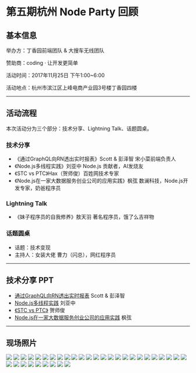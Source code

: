 # 第五期杭州 Node Party 回顾

## 基本信息

举办方：丁香园前端团队 & 大搜车无线团队 

赞助商：coding · 让开发更简单

活动时间：2017年11月25日 下午1:00~6:00

活动地点：杭州市滨江区上峰电商产业园3号楼丁香园四楼

---

## 活动流程

本次活动分为三个部分：技术分享、Lightning Talk、话题圆桌。

### 技术分享

- 《通过GraphQL向RN透出实时报表》Scott & 彭泽智 宋小菜前端负责人
- 《Node.js多线程实践》刘亚中  Node.js 贡献者，AI发烧友 
- 《STC vs PTC》Hax（贺师俊）百姓网技术专家
- 《Node.js在一家大数据服务创业公司的应用实践》枫弦 数澜科技，Node.js开发专家，奶爸程序员

### Lightning Talk

- 《妹子程序员的自我修养》敖天羽 著名程序员，饿了么吉祥物 

### 话题圆桌

- 话题：技术变现
- 主持人：女装大佬 曹力（闪总），网红程序员

---

## 技术分享 PPT

- [通过GraphQL向RN透出实时报表](./GraphQL-RN.pdf) Scott & 彭泽智 
- [Node.js多线程实践](./Threads-in-Nodejs.pdf) 刘亚中
- [《STC vs PTC》](http://johnhax.net/2017/stc-vs-ptc ) 贺师俊
- [Node.js在一家大数据服务创业公司的应用实践](./Node.js在一家大数据服务创业公司的应用实践.pdf) 枫弦 

---

## 现场照片

![](./images/WechatIMG399.jpeg)
![](./images/WechatIMG400.jpeg)
![](./images/WechatIMG1212.jpeg)
![](./images/WechatIMG1213.jpeg)
![](./images/WechatIMG1214.jpeg)
![](./images/WechatIMG1215.jpeg)
![](./images/WechatIMG1217.jpeg)
![](./images/WechatIMG1219.jpeg)
![](./images/WechatIMG1220.jpeg)
![](./images/WechatIMG1221.jpeg)
![](./images/WechatIMG1222.jpeg)
![](./images/WechatIMG1223.jpeg)
![](./images/WechatIMG1224.jpeg)
![](./images/WechatIMG1225.jpeg)
![](./images/WechatIMG1226.jpeg)
![](./images/WechatIMG1227.jpeg)
![](./images/WechatIMG1228.jpeg)
![](./images/WechatIMG1230.jpeg)
![](./images/WechatIMG1231.jpeg)
![](./images/WechatIMG1232.jpeg)
![](./images/WechatIMG1233.jpeg)
![](./images/WechatIMG1234.jpeg)
![](./images/WechatIMG1235.jpeg)
![](./images/WechatIMG1236.jpeg)
![](./images/WechatIMG1237.jpeg)
![](./images/WechatIMG1238.jpeg)
![](./images/WechatIMG1239.jpeg)
![](./images/WechatIMG1240.jpeg)
![](./images/WechatIMG1241.jpeg)
![](./images/WechatIMG1242.jpeg)
![](./images/WechatIMG1243.jpeg)
![](./images/WechatIMG1244.jpeg)
![](./images/WechatIMG1245.jpeg)
![](./images/WechatIMG1246.jpeg)




